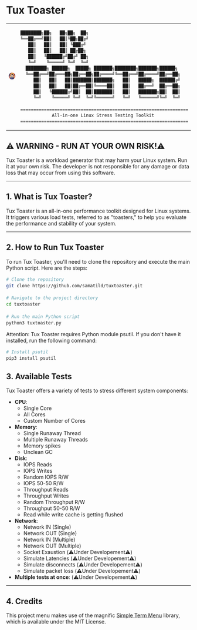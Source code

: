 # Tux Toaster
<table>
<tr>
<td><img src="assets/tuxtoaster.png" alt="Tux Toaster Logo" width="300px" /></td>
<td>

```
████████╗██╗   ██╗██╗  ██╗ 
╚══██╔══╝██║   ██║╚██╗██╔╝ 
   ██║   ██║   ██║ ╚███╔╝  
   ██║   ██║   ██║ ██╔██╗  
   ██║   ╚██████╔╝██╔╝ ██╗ 
   ╚═╝    ╚═════╝ ╚═╝  ╚═╝    
  ████████╗ ██████╗  █████╗ ███████╗████████╗███████╗██████╗ 
  ╚══██╔══╝██╔═══██╗██╔══██╗██╔════╝╚══██╔══╝██╔════╝██╔══██╗
     ██║   ██║   ██║███████║███████╗   ██║   █████╗  ██████╔╝
     ██║   ██║   ██║██╔══██║╚════██║   ██║   ██╔══╝  ██╔══██╗
     ██║   ╚██████╔╝██║  ██║███████║   ██║   ███████╗██║  ██║
     ╚═╝    ╚═════╝ ╚═╝  ╚═╝╚══════╝   ╚═╝   ╚══════╝╚═╝  ╚═╝

================================================================
            All-in-one Linux Stress Testing Toolkit
================================================================
```

</td>
</tr>
</table>


## ⚠️ WARNING - RUN AT YOUR OWN RISK!⚠️
Tux Toaster is a workload generator that may harm your Linux system. Run it at your own risk. The developer is not responsible for any damage or data loss that may occur from using this software.

---

## 1. What is Tux Toaster?

Tux Toaster is an all-in-one performance toolkit designed for Linux systems. It triggers various load tests, referred to as "toasters," to help you evaluate the performance and stability of your system.

---

## 2. How to Run Tux Toaster

To run Tux Toaster, you'll need to clone the repository and execute the main Python script. Here are the steps:



```bash
# Clone the repository
git clone https://github.com/samatild/tuxtoaster.git

# Navigate to the project directory
cd tuxtoaster

# Run the main Python script
python3 tuxtoaster.py
```
Attention: Tux Toaster requires Python module psutil. If you don't have it installed, run the following command:

```bash
# Install psutil
pip3 install psutil
```

## 3. Available Tests

Tux Toaster offers a variety of tests to stress different system components:

- **CPU**:
  - Single Core
  - All Cores
  - Custom Number of Cores 
- **Memory**: 
  -  Single Runaway Thread
  - Multiple Runaway Threads
  - Memory spikes
  - Unclean GC
- **Disk**:
    - IOPS Reads
    -   IOPS Writes
    -   Random IOPS R/W
    -   IOPS 50-50 R/W
    -   Throughput Reads
    -   Throughput Writes
    -   Random Throughput R/W
    -   Throughput 50-50 R/W
    -   Read while write cache is getting flushed
- **Network**: 
    - Network IN (Single)
    - Network OUT (Single)
    - Network IN (Multiple)
    - Network OUT (Multiple)
    - Socket Exaustion (⚠️Under Developement⚠️)
    - Simulate Latencies (⚠️Under Developement⚠️)
    - Simulate disconnects (⚠️Under Developement⚠️)
    - Simulate packet loss (⚠️Under Developement⚠️)
- **Multiple tests at once**: (⚠️Under Developement⚠️)

---

## 4. Credits

This project menu makes use of the magnific [Simple Term Menu](https://github.com/IngoMeyer441/simple-term-menu) library, which is available under the MIT License.
